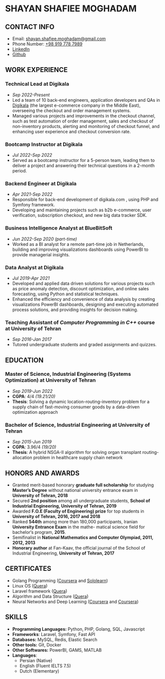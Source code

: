 # SHAYAN SHAFIEE MOGHADAM
## CONTACT INFO
-  Email: [shayan.shafiee.moghadam@gmail.com](mailto:shayan.shafiee.moghadam@gmail.com)
- Phone Number: [+98 919 778 7989](https://wa.me/989197787989)
- [LinkedIn](https://ir.linkedin.com/in/shayan-shafiee-moghadam-184ab5153)
- [Github](https://github.com/shayansm2)

## WORK EXPERIENCE
### **Technical Lead** at Digikala
- *Sep 2022-Present*
- Led a team of 10 back-end engineers, application developers and QAs in [Digikala](https://www.digikala.com/) (the largest e-commerce company in the Middle East), overseeing the checkout and order management systems.
- Managed various projects and improvements in the checkout channel, such as test automation of order management, sales and checkout of non-inventory products, alerting and monitoring of checkout funnel, and enhancing user experience and checkout conversion rate.

### **Bootcamp Instructor** at Digikala
- *Jul 2022-Sep 2022*
-  Served as a bootcamp instructor for a 5-person team, leading them to deliver a project and answering their technical questions in a 2-month period.

### **Backend Engineer** at Digikala
- *Apr 2021-Sep 2022*
- Responsible for back-end development of digikala.com , using PHP and Symfony framework.
- Developing and maintaining projects such as b2b e-commerce, user verification, subscription checkout, and new big data tracker SDK.

### **Business Intelligence Analyst** at BlueBitSoft
- *Jun 2022-Sep 2020 (part-time)*
- Worked as a BI analyst for a remote part-time job in Netherlands, building and improving visualizations dashboards using PowerBI to provide managerial insights.

### **Data Analyst** at Digikala
- *Jul 2019-Apr 2021*
- Developed and applied data driven solutions for various projects such as price anomaly detection, discount optimization, and online sales forecasting, using Python and statistical techniques.
- Enhanced the efficiency and convenience of data analysis by creating visualizations PowerBI dashboards, designing and executing automated process solutions, and providing insights for decision making.

### **Teaching Assistant** of *Computer Programming in C++* course at University of Tehran
- *Sep 2016-Jan 2017*
- Tutored undergraduate students and graded assignments and quizzes.

## EDUCATION
### Master of Science, Industrial Engineering (Systems Optimization) at **University of Tehran**
- *Sep 2019-Jun 2022*
- **CGPA**: 4/4 *(19.21/20)* 
- **Thesis**: Solving a dynamic location-routing-inventory problem for a supply chain of fast-moving consumer goods by a data-driven optimization approach

### Bachelor of Science, Industrial Engineering at **University of Tehran**
- *Sep 2015-Jun 2019*
- **CGPA**: 3.96/4 *(19/20)*
- **Thesis**: A hybrid NSGA-II algorithm for solving organ transplant routing-allocation problem in healthcare supply chain network

## HONORS AND AWARDS
- Granted merit-based honorary **graduate full scholarship** for studying **Master’s Degree** without national university entrance exam in **University of Tehran, 2018**    
- Secured **2nd position** among all undergraduate students, **School of Industrial Engineering, University of Tehran, 2019**
- Awarded **F.O.E (Faculty of Engineering) prize** for top students in **University of Tehran, 2016, 2017 and 2018**
- Ranked **544th** among more than 180,000 participants, Iranian **University Entrance Exam** in the mathe- matical science field for bachelor‘s program, **2015**.
- Semifinalist in **National Mathematics and Computer Olympiad, 2011, 2012, 2013**
- **Honorary author** at Fan-Kaav, the official journal of the School of Industrial Engineering, **University of Tehran, 2017**

## CERTIFICATES
- Golang Programming ([Coursera](https://www.coursera.org/account/accomplishments/verify/NYR3QBYLTVUW?utm_campaign=sharing_cta&utm_content=cert_image&utm_medium=certificate&utm_product=course&utm_source=android) and [Sololearn](https://www.sololearn.com/Certificate/CT-C8VXYZWC/png))
- Linux OS ([Quera](https://quera.org/media/public/quera_certificate/057908bf78d341e5a6c31d3cf2d2687f.jpg))
- Laravel framework ([Quera](https://quera.org/media/public/quera_certificate/6c2700964b7e4b6dbb280b328fa5a4f1.jpg))
- Algorithm and Data Structure ([Quera](https://quera.org/media/public/quera_certificate/f8df1a6cae9941449b2d6c0f206ff8bb.jpg))
- Neural Networks and Deep Learning ([Coursera](https://www.coursera.org/account/accomplishments/verify/4VJK5VNUJFKS?utm_source=link&utm_medium=certificate&utm_content=cert_image&utm_campaign=sharing_cta&utm_product=course) and [Coursera](https://www.coursera.org/account/accomplishments/verify/BB5PV5BQUS68?utm_source=link&utm_medium=certificate&utm_content=cert_image&utm_campaign=sharing_cta&utm_product=course))

## SKILLS
- **Programming Languages:**  Python, PHP, Golang, SQL, Javascript
- **Frameworks**: Laravel, Symfony, Fast API
- **Databases:** MySQL, Redis, Elastic Search
- **Other tools:** Git, Docker
- **Other Softwares:** PowerBI, GAMS, MATLAB
- **Languages**:
	- Persian (Native)
	- English (Fluent IELTS 7.5)
	- Dutch (Elementary)

